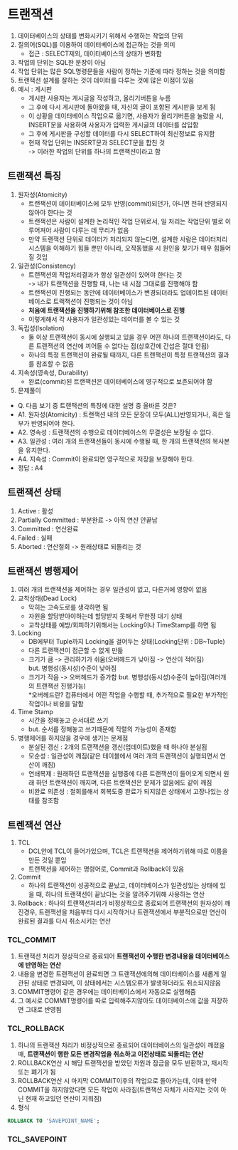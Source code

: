 # 트랜잭션

1. 데이터베이스의 상태를 변화시키기 위해서 수행하는 작업의 단위
2. 질의어(SQL)를 이용하여 데이터베이스에 접근하는 것을 의미
    - 접근 : SELECT제외, 데이터베이스의 상태가 변화함
3. 작업의 단위는 SQL한 문장이 아님
4. 작업 단위는 많은 SQL명령문들을 사람이 정하는 기준에 따라 정하는 것을 의미함
5. 트랜잭션 설계를 잘하는 것이 데이터를 다루는 것에 많은 이점이 있음
6. 예시 : 게시판
    - 게시판 사용자는 게시글을 작성하고, 올리기버튼을 누름
    - 그 후에 다시 게시판에 돌아왔을 때, 자신의 글이 포함된 게시판을 보게 됨
    - 이 상황을 데이터베이스 작업으로 옮기면, 사용자가 올리기버튼을 눌렀을 시, INSERT문을 사용하여 사용자가 입력한 게시글의 데이터를 삽입함
    - 그 후에 게시판을 구성할 데이터를 다시 SELECT하여 최신정보로 유지함
    - 현재 작업 단위는 INSERT문과 SELECT문을 합친 것
    <br>-> 이러한 작업의 단위를 하나의 트랜잭션이라고 함

## 트랜잭션 특징

1. 원자성(Atomicity)
    - 트랜잭션이 데이터베이스에 모두 반영(commit)되던가, 아니면 전혀 반영되지 않아야 한다는 것
    - 트랜잭션은 사람이 설계한 논리적인 작업 단위로서, 일 처리는 작업단위 별로 이루어져야 사람이 다루는 데 무리가 없음
    - 만약 트랜잭션 단위로 데이터가 처리되지 않는다면, 설계한 사람은 데이터처리시스템을 이해하기 힘들 뿐만 아니라, 오작동했을 시 원인을 찾기가 매우 힘들어질 것임
2. 일관성(Consistency)
    - 트랜잭션의 작업처리결과가 항상 일관성이 있어야 한다는 것
    <br>-> 내가 트랜잭션을 진행할 때, 나는 내 시점 그대로를 진행해야 함
    - 트랜잭션이 진행되는 동안에 데이터베이스가 변경되더라도 업데이트된 데이터베이스로 트랙잭션이 진행되는 것이 아님
    - **처음에 트랜잭션을 진행하기위해 참조한 데이터베이스로 진행**
    - 이렇게해서 각 사용자가 일관성있는 데이터를 볼 수 있는 것
3. 독립성(Isolation)
    - 둘 이상 트랜잭션이 동시에 실행되고 있을 경우 어떤 하나의 트랜잭션이라도, 다른 트랜잭션의 연산에 끼어들 수 없다는 점(상호간에 간섭은 절대 안됨)
    - 하나의 특정 트랜잭션이 완료될 때까지, 다른 트랜잭션이 특정 트랜잭션의 결과를 참조할 수 없음
4. 지속성(영속성, Durability)
    - 완료(commit)된 트랜잭션은 데이터베이스에 영구적으로 보존되어야 함
5. 문제풀이
- Q. 다음 보기 중 트랜잭션의 특징에 대한 설명 중 올바른 것은?
- A1. 원자성(Atomicity) : 트랜잭션 내의 모든 문장이 모두(ALL)반영되거나, 혹은 일부가 반영되어야 한다.
- A2. 영속성 : 트랜잭션의 수행으로 데이터베이스의 무결성은 보장될 수 없다.
- A3. 일관성 : 여러 개의 트랜잭션들이 동시에 수행될 때, 한 개의 트랜잭션의 복사본을 유지한다.
- A4. 지속성 : Commit이 완료되면 영구적으로 저장을 보장해야 한다.
- 정답 : A4


## 트랜잭션 상태

1. Active : 활성
2. Partially Committed : 부분완료 -> 아직 연산 안끝남
3. Committed : 연산완료
4. Failed : 실패
5. Aborted : 연산철회 -> 원래상태로 되돌리는 것


## 트랜잭션 병행제어

1. 여러 개의 트랜잭션을 제어하는 경우 일관성이 없고, 다른거에 영향이 없음
2. 교착상태(Dead Lock)
    - 막히는 고속도로를 생각하면 됨
    - 자원을 할당받아야하는데 할당받지 못해서 무한정 대기 상태
    - 교착상태를 예방/회피하기위해서는 Locking이나 TimeStamp를 하면 됨
3. Locking
    - DB에부터 Tuple까지 Locking을 걸어두는 상태(Locking단위 : DB~Tuple)
    - 다른 트랜잭션이 접근할 수 없게 만듦
    - 크기가 큼 -> 관리하기가 쉬움(오버헤드가 낮아짐 -> 연산이 적어짐)
    <br>but. 병행성(동시성)수준이 낮아짐
    - 크기가 작음 -> 오버헤드가 증가함 but. 병행성(동시성)수준이 높아짐(여러개의 트랜잭션 진행가능)
    <br>*오버헤드란? 컴퓨터에서 어떤 작업을 수행할 때, 추가적으로 필요한 부가적인 작업이나 비용을 말함
4. Time Stamp
    - 시간을 정해놓고 순서대로 쓰기
    - but. 순서를 정해놓고 쓰기때문에 직렬의 가능성이 존재함
5. 병행제어를 하지않을 경우에 생기는 문제점
    - 분실된 갱신 : 2개의 트랜잭션을 갱신(업데이트)했을 때 하나아 분실됨
    - 모순성 : 일관성이 깨짐(같은 테이블에서 여러 개의 트랜잭션이 실행되면서 연산이 깨짐)
    - 연쇄복제 : 원래하던 트랜잭션을 실행중에 다른 트랜잭션이 들어오게 되면서 원래 하던 트랜잭션이 깨지며, 다른 트랜잭션은 문제가 없음에도 같이 깨짐
    - 비완료 의존성 : 철회를해서 회복도중 완료가 되지않은 상태에서 고장나있는 상태를 참조함

## 트렌잭션 연산

1. TCL
    - DCL안에 TCL이 들어가있으며, TCL은 트랜잭션을 제어하기위해 따로 이름을 만든 것일 뿐임
    - 트랜잭션을 제어하는 명령어로, Commit과 Rollback이 있음
2. Commit
    - 하나의 트랜잭션이 성공적으로 끝났고, 데이터베이스가 일관성있는 상태에 있을 때, 하나의 트랜잭션이 끝났다는 것을 알려주기위해 사용하는 연산
3. Rollback : 하나의 트랜잭션처리가 비정상적으로 종료되어 트랜잭션의 원자성이 깨진경우, 트랜잭션을 처음부터 다시 시작하거나 트랜잭션에서 부분적으로만 연산이 완료된 결과를 다시 취소시키는 연산

### TCL_COMMIT

1. 트랜잭션 처리가 정상적으로 종료되어 **트랜잭션이 수행한 변경내용을 데이터베이스에 반영하는 연산**
2. 내용을 변경한 트랜잭션이 완료되면 그 트랜잭션에의해 데이터베이스를 새롭게 일관된 상태로 변경되며, 이 상태에서는 시스템오류가 발생하더라도 취소되지않음
3. COMMIT명령어 같은 경우에는 데이터베이스에서 자동으로 실행해줌
4. 그 예시로 COMMIT명령어를 따로 입력해주지않아도 데이터베이스에 값을 저장하면 그대로 반영됨

### TCL_ROLLBACK

1. 하나의 트랜잭션 처리가 비정상적으로 종료되어 데이터베이스의 일관성이 깨졌을때, **트랜잭션이 행한 모든 변경작업을 취소하고 이전상태로 되돌리는 연산**
2. ROLLBACK연산 시 해당 트랜잭션을 받았던 자원과 잠금을 모두 반환하고, 재시작 또는 폐기가 됨
3. ROLLBACK연산 시 마지막 COMMIT이후의 작업으로 돌아가는데, 이때 만약 COMMIT을 하지않았다면 모든 작업이 사라짐(트랜잭션 자체가 사라지는 것이 아닌 현재 하고있던 연산이 지워짐)
4. 형식
```SQL
ROLLBACK TO 'SAVEPOINT_NAME';
```

### TCL_SAVEPOINT